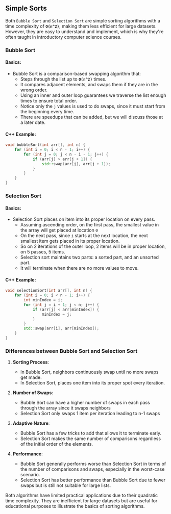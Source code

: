 ## Simple Sorts

Both `Bubble Sort` and `Selection Sort` are simple sorting algorithms with a time complexity of **`O(n^2)`**, making them less efficient for large datasets. However, they are easy to understand and implement, which is why they're often taught in introductory computer science courses.

### Bubble Sort

#### Basics:

- Bubble Sort is a comparison-based swapping algorithm that:
  - Steps through the list up to **`O(n^2)`** times.
  - It compares adjacent elements, and swaps them if they are in the wrong order.
  - Using an inner and outer loop guarantees we traverse the list enough times to ensure total order.
  - Notice only the `j` values is used to do swaps, since it must start from the beginning every time.
  - There are speedups that can be added, but we will discuss those at a later date.

#### C++ Example:
```cpp
void bubbleSort(int arr[], int n) {
    for (int i = 0; i < n - 1; i++) {
        for (int j = 0; j < n - i - 1; j++) {
            if (arr[j] > arr[j + 1]) {
                std::swap(arr[j], arr[j + 1]);
            }
        }
    }
}
```

### Selection Sort

#### Basics:
- Selection Sort places on item into its proper location on every pass.
  - Assuming ascending order, on the first pass, the smallest value in the array will get placed at location `0`
  - On the next pass, since `i` starts at the next location, the next smallest item gets placed in its proper location.
  - So on 2 iterations of the outer loop, 2 items will be in proper location, on 5 passes, 5 items. 
  - Selection sort maintains two parts: a sorted part, and an unsorted part.
  - It will terminate when there are no more values to move. 

#### C++ Example:
```cpp
void selectionSort(int arr[], int n) {
    for (int i = 0; i < n - 1; i++) {
        int minIndex = i;
        for (int j = i + 1; j < n; j++) {
            if (arr[j] < arr[minIndex]) {
                minIndex = j;
            }
        }
        std::swap(arr[i], arr[minIndex]);
    }
}
```

### Differences between Bubble Sort and Selection Sort

1. **Sorting Process**:
   - In Bubble Sort, neighbors continuously swap until no more swaps get made.
   - In Selection Sort, places one item into its proper spot every iteration.

2. **Number of Swaps**:
   - Bubble Sort can have a higher number of swaps in each pass through the array since it swaps neighbors
   - Selection Sort only swaps 1 item per iteration leading to n-1 swaps

3. **Adaptive Nature**:
   - Bubble Sort has a few tricks to add that allows it to terminate early.
   - Selection Sort makes the same number of comparisons regardless of the initial order of the elements.

4. **Performance**:
   - Bubble Sort generally performs worse than Selection Sort in terms of the number of comparisons and swaps, especially in the worst-case scenario.
   - Selection Sort has better performance than Bubble Sort due to fewer swaps but is still not suitable for large lists.

Both algorithms have limited practical applications due to their quadratic time complexity. They are inefficient for large datasets but are useful for educational purposes to illustrate the basics of sorting algorithms.